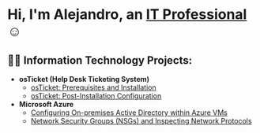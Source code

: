 
<h1>Hi, I'm Alejandro, an <a href="https://linkedin.com/in/Josh">IT Professional</a>☺</h1>

<h2>👨‍💻 Information Technology Projects:</h2>

- <b>osTicket (Help Desk Ticketing System)</b>
  - [osTicket: Prerequisites and Installation](https://github.com/AlejandroOregel/osticket-prereqs)
  - [osTicket: Post-Installation Configuration](https://github.com/AlejandroOregel/post-install-config)
- <b>Microsoft Azure</b>
  - [Configuring On-premises Active Directory within Azure VMs](https://github.com/AlejandroOregel/configure-ad)
  - [Network Security Groups (NSGs) and Inspecting Network Protocols](https://github.com/AlejandroOregel/azure-network-protocols)
